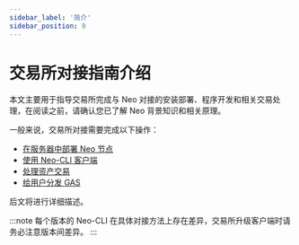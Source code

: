 ```yaml
---
sidebar_label: '简介'
sidebar_position: 0
---
```


# 交易所对接指南介绍

本文主要用于指导交易所完成与 Neo 对接的安装部署、程序开发和相关交易处理，在阅读之前，请确认您已了解 Neo 背景知识和相关原理。

一般来说，交易所对接需要完成以下操作：

- [在服务器中部署 Neo 节点](deploynode.md)
- [使用 Neo-CLI 客户端](client.md)
- [处理资产交易](transaction.md)
- [给用户分发 GAS](gas.md)

后文将进行详细描述。

:::note
 每个版本的 Neo-CLI 在具体对接方法上存在差异，交易所升级客户端时请务必注意版本间差异。
:::



